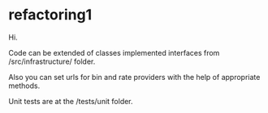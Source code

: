 # refactoring1

Hi.

Code can be extended of classes implemented interfaces from /src/infrastructure/ folder.

Also you can set urls for bin and rate providers with the help of appropriate  methods.

Unit tests are at the /tests/unit folder.



